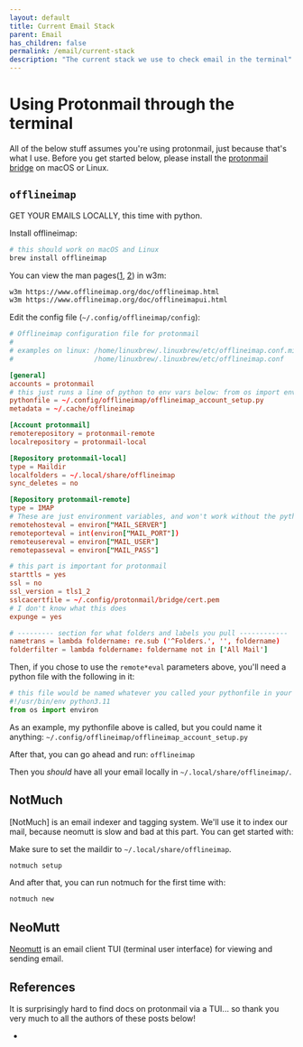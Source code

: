 ```yaml
---
layout: default
title: Current Email Stack
parent: Email
has_children: false
permalink: /email/current-stack
description: "The current stack we use to check email in the terminal"
---
```


# Using Protonmail through the terminal
All of the below stuff assumes you're using protonmail, just because that's what I use.
Before you get started below, please install the [protonmail bridge] on macOS or Linux.

## `offlineimap`
GET YOUR EMAILS LOCALLY, this time with python.

Install offlineimap:

```bash
# this should work on macOS and Linux
brew install offlineimap
```

You can view the man pages([1], [2]) in w3m:

```bash
w3m https://www.offlineimap.org/doc/offlineimap.html
w3m https://www.offlineimap.org/doc/offlineimapui.html
```

Edit the config file (`~/.config/offlineimap/config`):

```toml
# Offlineimap configuration file for protonmail
#
# examples on linux: /home/linuxbrew/.linuxbrew/etc/offlineimap.conf.minimal
#                    /home/linuxbrew/.linuxbrew/etc/offlineimap.conf

[general]
accounts = protonmail
# this just runs a line of python to env vars below: from os import environ
pythonfile = ~/.config/offlineimap/offlineimap_account_setup.py
metadata = ~/.cache/offlineimap

[Account protonmail]
remoterepository = protonmail-remote
localrepository = protonmail-local

[Repository protonmail-local]
type = Maildir
localfolders = ~/.local/share/offlineimap
sync_deletes = no

[Repository protonmail-remote]
type = IMAP
# These are just environment variables, and won't work without the python file
remotehosteval = environ["MAIL_SERVER"]
remoteporteval = int(environ["MAIL_PORT"])
remoteusereval = environ["MAIL_USER"]
remotepasseval = environ["MAIL_PASS"]

# this part is important for protonmail
starttls = yes
ssl = no
ssl_version = tls1_2
sslcacertfile = ~/.config/protonmail/bridge/cert.pem
# I don't know what this does
expunge = yes

# --------- section for what folders and labels you pull ------------
nametrans = lambda foldername: re.sub ('^Folders.', '', foldername)
folderfilter = lambda foldername: foldername not in ['All Mail']
```

Then, if you chose to use the `remote*eval` parameters above, you'll need
a python file with the following in it:

```python
# this file would be named whatever you called your pythonfile in your config
#!/usr/bin/env python3.11
from os import environ
```

As an example, my pythonfile above is called, but you could name it anything:
`~/.config/offlineimap/offlineimap_account_setup.py`

After that, you can go ahead and run: `offlineimap`

Then you _should_ have all your email locally in `~/.local/share/offlineimap/`.

## NotMuch
[NotMuch] is an email indexer and tagging system. We'll use it to index our mail,
because neomutt is slow and bad at this part. You can get started with:

Make sure to set the maildir to `~/.local/share/offlineimap`.

```bash
notmuch setup
```

And after that, you can run notmuch for the first time with:

```bash
notmuch new
```

## NeoMutt
[Neomutt] is an email client TUI (terminal user interface) for viewing and
sending email.


## References
It is surprisingly hard to find docs on protonmail via a TUI... so thank you very much to all the authors of these posts below!

- []()

[1]: https://www.offlineimap.org/doc/offlineimap.html
[2]: https://www.offlineimap.org/doc/offlineimapui.html
[protonmail bridge]: https://proton.me/mail/bridge "ProtonMail Bridge"
[neomutt]: https://neomutt.org/ "NeoMutt"
